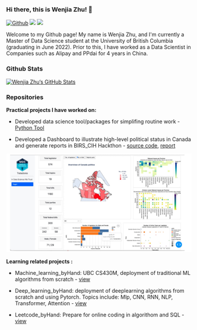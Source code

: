 <!--
**PANDASANG1231/PANDASANG1231** is a ✨ _special_ ✨ repository because its `README.md` (this file) appears on your GitHub profile.

Here are some ideas to get you started:

- 🔭 I’m currently working on ...
- 🌱 I’m currently learning ...
- 👯 I’m looking to collaborate on ...
- 🤔 I’m looking for help with ...
- 💬 Ask me about ...
- 📫 How to reach me: ...
- 😄 Pronouns: ...
- ⚡ Fun fact: ...
-->
### Hi there, this is Wenjia Zhu! 👋 

[![Github](https://img.shields.io/badge/-Github-000?style=flat&logo=Github&logoColor=white)](https://github.com/PANDASANG1231)
[![](https://img.shields.io/badge/LinkedIn-zhuwenjia-blue)](https://www.linkedin.com/in/wenjia-zhu/)
[![](https://img.shields.io/badge/Gmail-zhuwenjia.mail%40gmail.com-red)](zhuwenjia.mail@gmail.com)

Welcome to my Github page! My name is Wenjia Zhu, and I'm currently a Master of Data Science student at the University of British Columbia (graduating in June 2022). Prior to this, I have worked as a Data Scientist in Companies such as Alipay and PPdai for 4 years in China.

### Github Stats

[![Wenjia Zhu‘s GitHub Stats](https://github-readme-stats.vercel.app/api?username=pandasang1231&show_icons=true&count_private=true&theme=radical)](https://github.com/PANDASANG1231)

### Repositories

**Practical projects I have worked on:**

- Developed data science tool/packages for simplifing routine work  - [Python Tool](https://github.com/PANDASANG1231/tools)

- Developed a Dashboard to illustrate high-level political status in Canada and generate reports in BIRS_CIH Hackthon - [source code](https://github.com/PANDASANG1231/BIRS_CIH_dashboard), [report](https://github.com/PANDASANG1231/BIRS_CIH_dashboard/blob/main/doc/Report%20Final.ipynb)

<img src="https://github.com/PANDASANG1231/BIRS_CIH_dashboard/blob/main/output/overview.jpg" width="500px">

<br />


**Learning related projects :**

- Machine_learning_byHand: UBC CS430M, deployment of traditional ML algorithms from scratch - [view](https://github.com/PANDASANG1231/Machine_learning_byHand)

- Deep_learning_byHand: deployment of deeplearning algorithms from scratch and using Pytorch. Topics include: Mlp, CNN, RNN, NLP, Transformer, Attention - [view](https://github.com/PANDASANG1231/Deeplearning_byHand)

- Leetcode_byHand: Prepare for online coding in algorithom and SQL - [view](https://github.com/PANDASANG1231/Leetcode_byHand)

<!--
- Used reinforcement learning (RL) to solve a random maze - [view](https://github.com/joshsia/random-maze-rl)

Reached goal in 85 steps             |  Reached goal in 99 steps
:-------------------------:|:-------------------------:
![solved-maze1](https://github.com/joshsia/random-maze-rl/blob/main/solved-maze2.png)  |  ![solved-maze2](https://github.com/joshsia/random-maze-rl/blob/main/solved-maze3.png)

<br />

- Developed a Java app to label coordinates of ants in a video - [App](https://github.com/joshsia/Ants), [Servlet](https://github.com/joshsia/AntsServlet)

Landing page             |  Tracking page
:-------------------------:|:-------------------------:
![landing-page](https://github.com/joshsia/Ants/blob/main/ui_images/landing-page.png)  |  ![tracking-page](https://github.com/joshsia/Ants/blob/main/ui_images/tracking-page.png)

<br />


- Analysed the socioeconomic factors associated with COVID-19 prevalence - [view](https://github.com/UBC-MDS/DSCI_522_US_social_determinants_of_health_by_county)

- Classified objects using haptics data - [view](https://github.com/joshsia/haptics-classification)

-->
